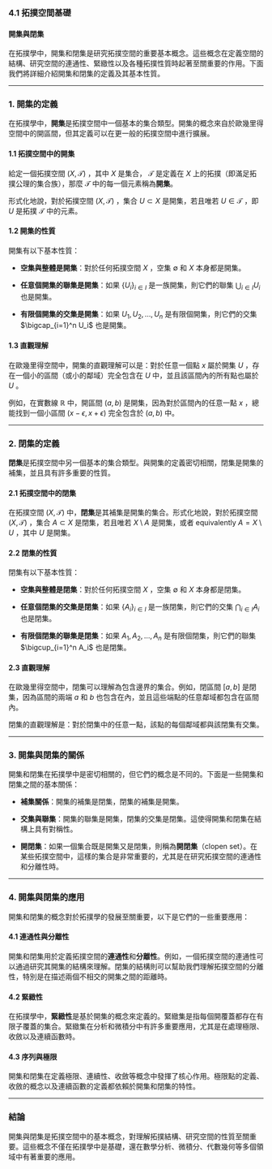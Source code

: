 ### 4.1 拓撲空間基礎
#### 開集與閉集

在拓撲學中，開集和閉集是研究拓撲空間的重要基本概念。這些概念在定義空間的結構、研究空間的連通性、緊緻性以及各種拓撲性質時起著至關重要的作用。下面我們將詳細介紹開集和閉集的定義及其基本性質。

---

### 1. 開集的定義

在拓撲學中，**開集**是拓撲空間中一個基本的集合類型。開集的概念來自於歐幾里得空間中的開區間，但其定義可以在更一般的拓撲空間中進行擴展。

#### 1.1 拓撲空間中的開集

給定一個拓撲空間  $`(X, \mathcal{T})`$ ，其中  $`X`$  是集合， $`\mathcal{T}`$  是定義在  $`X`$  上的拓撲（即滿足拓撲公理的集合族），那麼  $`\mathcal{T}`$  中的每一個元素稱為**開集**。

形式化地說，對於拓撲空間  $`(X, \mathcal{T})`$ ，集合  $`U \subset X`$  是開集，若且唯若  $`U \in \mathcal{T}`$ ，即  $`U`$  是拓撲  $`\mathcal{T}`$  中的元素。

#### 1.2 開集的性質

開集有以下基本性質：

- **空集與整體是開集**：對於任何拓撲空間  $`X`$ ，空集  $`\emptyset`$  和  $`X`$  本身都是開集。
  
- **任意個開集的聯集是開集**：如果  $`\{ U_i \}_{i \in I}`$  是一族開集，則它們的聯集  $`\bigcup_{i \in I} U_i`$  也是開集。
  
- **有限個開集的交集是開集**：如果  $`U_1, U_2, \dots, U_n`$  是有限個開集，則它們的交集  $`\bigcap_{i=1}^n U_i`$  也是開集。

#### 1.3 直觀理解

在歐幾里得空間中，開集的直觀理解可以是：對於任意一個點  $`x`$  屬於開集  $`U`$ ，存在一個小的區間（或小的鄰域）完全包含在  $`U`$  中，並且該區間內的所有點也屬於  $`U`$ 。

例如，在實數線  $`\mathbb{R}`$  中，開區間  $`(a, b)`$  是開集，因為對於區間內的任意一點  $`x`$ ，總能找到一個小區間  $`(x-\epsilon, x+\epsilon)`$  完全包含於  $`(a, b)`$  中。

---

### 2. 閉集的定義

**閉集**是拓撲空間中另一個基本的集合類型。與開集的定義密切相關，閉集是開集的補集，並且具有許多重要的性質。

#### 2.1 拓撲空間中的閉集

在拓撲空間  $`(X, \mathcal{T})`$  中，**閉集**是其補集是開集的集合。形式化地說，對於拓撲空間  $`(X, \mathcal{T})`$ ，集合  $`A \subset X`$  是閉集，若且唯若  $`X \setminus A`$  是開集，或者 equivalently  $`A = X \setminus U`$ ，其中  $`U`$  是開集。

#### 2.2 閉集的性質

閉集有以下基本性質：

- **空集與整體是閉集**：對於任何拓撲空間  $`X`$ ，空集  $`\emptyset`$  和  $`X`$  本身都是閉集。

- **任意個閉集的交集是閉集**：如果  $`\{ A_i \}_{i \in I}`$  是一族閉集，則它們的交集  $`\bigcap_{i \in I} A_i`$  也是閉集。

- **有限個閉集的聯集是閉集**：如果  $`A_1, A_2, \dots, A_n`$  是有限個閉集，則它們的聯集  $`\bigcup_{i=1}^n A_i`$  也是閉集。

#### 2.3 直觀理解

在歐幾里得空間中，閉集可以理解為包含邊界的集合。例如，閉區間  $`[a, b]`$  是閉集，因為區間的兩端  $`a`$  和  $`b`$  也包含在內，並且這些端點的任意鄰域都包含在區間內。

閉集的直觀理解是：對於閉集中的任意一點，該點的每個鄰域都與該閉集有交集。

---

### 3. 開集與閉集的關係

開集和閉集在拓撲學中是密切相關的，但它們的概念是不同的。下面是一些開集和閉集之間的基本關係：

- **補集關係**：開集的補集是閉集，閉集的補集是開集。
  
- **交集與聯集**：開集的聯集是開集，閉集的交集是閉集。這使得開集和閉集在結構上具有對稱性。
  
- **開閉集**：如果一個集合既是開集又是閉集，則稱為**開閉集**（clopen set）。在某些拓撲空間中，這樣的集合是非常重要的，尤其是在研究拓撲空間的連通性和分離性時。

---

### 4. 開集與閉集的應用

開集和閉集的概念對於拓撲學的發展至關重要，以下是它們的一些重要應用：

#### 4.1 連通性與分離性

開集和閉集用於定義拓撲空間的**連通性**和**分離性**。例如，一個拓撲空間的連通性可以通過研究其開集的結構來理解。閉集的結構則可以幫助我們理解拓撲空間的分離性，特別是在描述兩個不相交的開集之間的距離時。

#### 4.2 緊緻性

在拓撲學中，**緊緻性**是基於開集的概念來定義的。緊緻集是指每個開覆蓋都存在有限子覆蓋的集合。緊緻集在分析和微積分中有許多重要應用，尤其是在處理極限、收斂以及連續函數時。

#### 4.3 序列與極限

開集和閉集在定義極限、連續性、收斂等概念中發揮了核心作用。極限點的定義、收斂的概念以及連續函數的定義都依賴於開集和閉集的特性。

---

### 結論

開集與閉集是拓撲空間中的基本概念，對理解拓撲結構、研究空間的性質至關重要。這些概念不僅在拓撲學中是基礎，還在數學分析、微積分、代數幾何等多個領域中有著重要的應用。